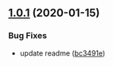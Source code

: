 ## [1.0.1](https://github.com/yugasun/tencent-serverless-nodejs/compare/v1.0.0...v1.0.1) (2020-01-15)


### Bug Fixes

* update readme ([bc3491e](https://github.com/yugasun/tencent-serverless-nodejs/commit/bc3491e))

